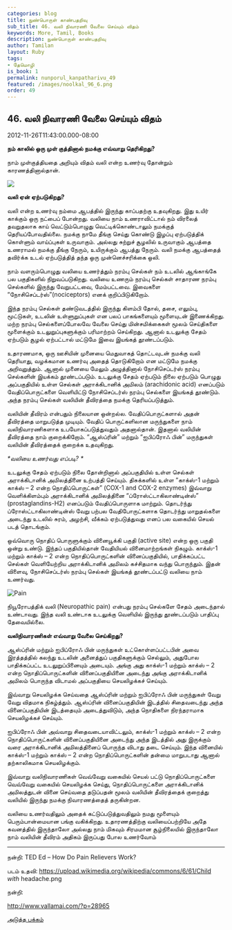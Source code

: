 ```yaml
---
categories: blog
title: நுண்பொருள் காண்பதறிவு
sub_title: 46. வலி நிவாரணி வேலை செய்யும் விதம்
keywords: More, Tamil, Books
description: நுண்பொருள் காண்பதறிவு
author: Tamilan
layout: Ruby
tags:
- தேமொழி
is_book: 1
permalink: nunporul_kanpatharivu_49
featured: /images/noolkal_96_6.png
order: 49
---
```



## 46. வலி நிவாரணி வேலை செய்யும் விதம்

2012-11-26T11:43:00.000-08:00

**நம் காலில் ஒரு முள் குத்தினால் நமக்கு எவ்வாறு தெரிகிறது?**

நாம் முள்குத்தியதை அறியும் விதம் வலி என்ற உணர்வு தோன்றும் காரணத்தினால்தான்.

![](https://upload.wikimedia.org/wikipedia/commons/6/61/Child_with_headache.png)

**வலி ஏன் ஏற்படுகிறது?**

வலி என்ற உணர்வு நம்மை ஆபத்தில் இருந்து காப்பதற்கு உதவுகிறது. இது உயிர் காக்கும் ஒரு நட்பைப் போன்றது. வலியை நாம் உணராவிட்டால் நம் விரலைத் தவறுதலாக காய் வெட்டும்பொழுது வெட்டிக்கொண்டாலும் நமக்குத் தெரியப்போவதில்லை. நமக்கு நாமே தீங்கு செய்து கொண்டு இழப்பு ஏற்படுத்திக் கொள்ளும் வாய்ப்புகள் உருவாகும். அல்லது சுற்றுச் சூழலில் உருவாகும் ஆபத்தை உணராமல் நமக்கு தீங்கு நேரும், உயிருக்கும் ஆபத்து நேரும். வலி நமக்கு ஆபத்தைத் தவிர்க்க உடல் ஏற்படுத்தித் தந்த ஒரு முன்னெச்சரிக்கை ஒலி.

நாம் வளரும்பொழுது வலியை உணர்த்தும் நரம்பு செல்கள் நம் உடலில் ஆங்காங்கே பல பகுதிகளில் நிறுவப்படுகிறது. வலியை உணரும் நரம்பு செல்கள் சாதாரண நரம்பு செல்களில் இருந்து வேறுபட்டவை, மேம்பட்டவை. இவைகளை “நோசிசெப்டர்ஸ்”(nociceptors) எனக் குறிப்பிடுகிறோம்.

இந்த நரம்பு செல்கள் தண்டுவடத்தில் இருந்து கிளம்பி தோல், தசை, எலும்பு, மூட்டுகள், உடலின் உள்ளுறுப்புகள் என பலப் பாகங்களையும் மூளையுடன் இணைக்கிறது. மற்ற நரம்பு செல்களைப்போலவே வேலை செய்து மின்சமிக்கைகள் மூலம் செய்திகளை மூளைக்கும் உடலுறுப்புகளுக்கும் பரிமாற்றம் செய்கிறது. ஆனால் உடலுக்கு சேதம் ஏற்படும் சூழல் ஏற்பட்டால் மட்டுமே இவை இயங்கத் தூண்டப்படும்.

உதாரணமாக, ஒரு ஊசியின் முனையை மெதுவாகத் தொட்டவுடன் நமக்கு வலி தெரியாது, வழக்கமான உணர்வு அதைத் தொடுகிறோம் என மட்டுமே நமக்கு அறிவுறுத்தும். ஆனால் முனையை மேலும் அழுத்தினால் நோசிசெப்டர்ஸ் நரம்பு செல்களின் இயக்கம் தூண்டப்படும். உடலுக்கு சேதம் ஏற்படும் நிலை ஏற்படும் பொழுது அப்பகுதியில் உள்ள செல்கள் அராக்கிடானிக் அமிலம் (arachidonic acid) எனப்படும் வேதிப்பொருட்களை வெளியிட்டு நோசிசெப்டர்ஸ் நரம்பு செல்களை இயங்கத் தூண்டும். அந்த நரம்பு செல்கள் வலியின் தீவிரத்தை நமக்கு தெரியப்படுத்தும்.

வலியின் தீவிரம் என்பதும் நிலையான ஒன்றல்ல. வேதிப்பொருட்களால் அதன் தீவிரத்தை மாறுபடுத்த முடியும். வேதிப் பொருட்களிலான மருந்துகளை நாம் வலிநிவாரணிகளாக உபயோகப்படுத்துவதும் அதனால்தான். இதனால் வலியின் தீவிரத்தை நாம் குறைக்கிறோம். “ஆஸ்ப்ரின்” மற்றும் “ஐபிப்ரோஃ பின்” மருந்துகள் வலியின் தீவிரத்தைக் குறைக்க உதவுகிறது.

_*வலியை உணர்வது எப்படி? *_

உடலுக்கு சேதம் ஏற்படும் நிலை தோன்றினால் அப்பகுதியில் உள்ள செல்கள் அராக்கிடானிக் அமிலத்தினை உற்பத்தி செய்யும். திசுக்களில் உள்ள “காக்ஸ்-1 மற்றும் காக்ஸ் – 2 என்ற நொதிப்பொருட்கள்” (COX-1 and COX-2 enzymes) இவ்வாறு வெளிக்கிளம்பும் அராக்கிடானிக் அமிலத்தினை “ப்ரோஸ்ட்டாகிலாண்டின்ஸ்” (prostaglandins-H2) எனப்படும் வேதிப்பொருளாக மாற்றும். தொடர்ந்து ப்ரோஸ்ட்டாகிலாண்டின்ஸ் வேறு பற்பல வேதிபோருட்களாக தொடர்ந்து மாறுதல்களை அடைந்து உடலில் சுரம், அழற்சி, வீக்கம் ஏற்படுத்துவது எனப் பல வகையில் செயல் படத் தொடங்கும்.

ஒவ்வொரு நொதிப் பொருளுக்கும் வினையூக்கி பகுதி (active site) என்ற ஒரு பகுதி ஒன்று உண்டு. இந்தப் பகுதியில்தான் வேதியியல் வினைமாற்றங்கள் நிகழும். காக்ஸ்-1 மற்றும் காக்ஸ் – 2 என்ற நொதிப்பொருட்களின் வினைப்பகுதியில், பாதிக்கப்பட்ட செல்கள் வெளியேற்றிய அராக்கிடானிக் அமிலம் கச்சிதமாக வந்து பொருந்தும். இதன் விளைவு, நோசிசெப்டர்ஸ் நரம்பு செல்கள் இயங்கத் தூண்டப்பட்டு வலியை நாம் உணர்வது.

![Pain](https://1.bp.blogspot.com/-980dPGumj5c/ULBGluiS1jI/AAAAAAAABvE/tB2Kez2SQuk/s640/pain.JPG)

நியூரோபத்திக் வலி (Neuropathic pain) என்பது நரம்பு செல்களே சேதம் அடைந்தால் உண்டாவது. இந்த வலி உண்டாக உடலுக்கு வெளியில் இருந்து தூண்டப்படும் பாதிப்பு தேவையில்லை.

**வலிநிவாரணிகள் எவ்வாறு வேலை செய்கிறது?**

ஆஸ்ப்ரின் மற்றும் ஐபிப்ரோஃ பின் மருந்துகள் உட்கொள்ளப்பட்டபின் அவை இரத்தத்தில் கலந்து உடலின் அனைத்துப் பகுதிகளுக்கும் செல்லும், அதுபோல பாதிக்கப்பட்ட உடலுறுப்பினையும் அடையும். அங்கு அது காக்ஸ்-1 மற்றும் காக்ஸ் – 2 என்ற நொதிப்பொருட்களின் வினைப்பகுதியினை அடைந்து அங்கு அராக்கிடானிக் அமிலம் பொருந்த விடாமல் அப்பகுதியை செயலிழக்கச் செய்யும்.

இவ்வாறு செயலிழக்க செய்வதை ஆஸ்ப்ரின் மற்றும் ஐபிப்ரோஃ பின் மருந்துகள் வேறு வேறு விதமாக நிகழ்த்தும். ஆஸ்ப்ரின் வினைப்பகுதியின் இடத்தில் சிதைவடைந்து அந்த வினைப்பகுதியின் இடத்தையும் அடைத்துவிடும், அந்த நொதிகளை நிரந்தராமாக செயலிழக்கச் செய்யும்.

ஐபிப்ரோஃ பின் அவ்வாறு சிதைவடையாவிட்டலும், காக்ஸ்-1 மற்றும் காக்ஸ் – 2 என்ற நொதிப்பொருட்களின் வினைப்பகுதியினை அடைந்து அந்த இடத்தில் அது இருக்கும் வரை அராக்கிடானிக் அமிலத்தினைப் பொருந்த விடாது தடை செய்யும். இந்த வினையில் காக்ஸ்-1 மற்றும் காக்ஸ் – 2 என்ற நொதிப்பொருட்களின் தன்மை மாறுபடாது ஆனால் தற்காலிகமாக செயலிழக்கும்.

இவ்வாறு வலிநிவாரணிகள் வெவ்வேறு வகையில் செயல் பட்டு நொதிப்பொருட்களை வெவ்வேறு வகையில் செயலிழக்க செய்து, நொதிப்பொருட்களை அராக்கிடானிக் அமிலத்துடன் வினை செய்வதை தடுப்பதன் மூலம் வலியின் தீவிரத்தைக் குறைத்து வலியில் இருந்து நமக்கு நிவாரணத்தைத் தருகின்றன.

வலியை உணர்வதிலும் அதைக் கட்டுப்படுத்துவதிலும் நமது மூளையும் பெரும்பான்மையான பங்கு வகிக்கிறது. உதாரணத்திற்கு வலியைப்பற்றியே அதே கவனத்தில் இருந்தாலோ அல்லது நாம் மிகவும் சிரமமான சூழ்நிலையில் இருந்தாலோ நாம் வலியின் தீவிரம் அதிகம் இருப்பது போல உணர்வோம்

* * *

நன்றி: TED Ed – How Do Pain Relievers Work?

படம் உதவி: https://upload.wikimedia.org/wikipedia/commons/6/61/Child _with_ headache.png

நன்றி:

http://www.vallamai.com/?p=28965

[அடுத்த பக்கம்](nunporul_kanpatharivu_50)